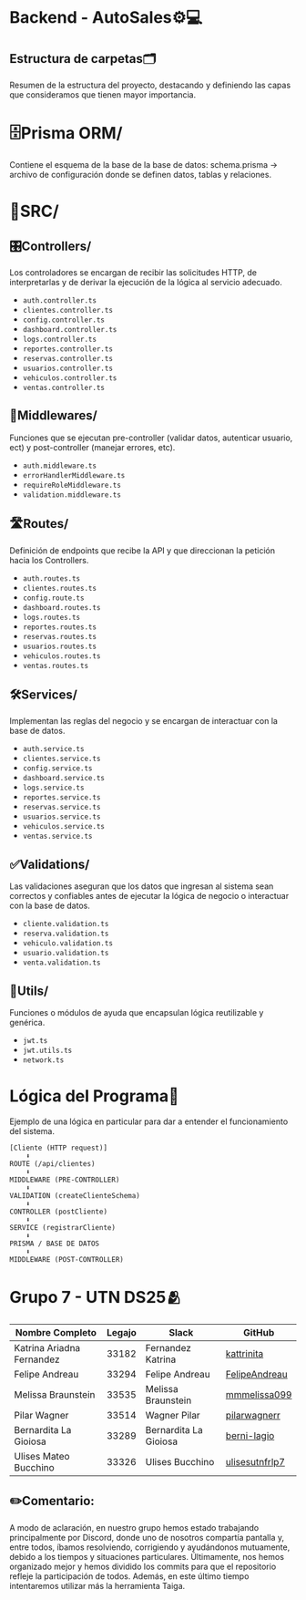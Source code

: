# Backend - AutoSales⚙️💻

## Estructura de carpetas🗂️
Resumen de la estructura del proyecto, destacando y definiendo las capas que consideramos que tienen mayor importancia.

# 🗄️Prisma ORM/
Contiene el esquema de la base de la base de datos:
schema.prisma → archivo de configuración donde se definen datos, tablas  y relaciones.

# 📂SRC/ 

## 🎛️Controllers/
Los controladores se encargan de recibir las solicitudes HTTP, de interpretarlas y de derivar la ejecución de la lógica al servicio adecuado.

- `auth.controller.ts`
- `clientes.controller.ts`
- `config.controller.ts`
- `dashboard.controller.ts`
- `logs.controller.ts`
- `reportes.controller.ts`
- `reservas.controller.ts`
- `usuarios.controller.ts`
- `vehiculos.controller.ts`
- `ventas.controller.ts`

## 🔐Middlewares/
Funciones que se ejecutan pre-controller (validar datos, autenticar usuario, ect) y post-controller (manejar errores, etc).

- `auth.middleware.ts`
- `errorHandlerMiddleware.ts`
- `requireRoleMiddleware.ts`
- `validation.middleware.ts`
	
## 🛣️Routes/
Definición de endpoints que recibe la API y que direccionan la petición hacia los Controllers.

- `auth.routes.ts`
- `clientes.routes.ts`
- `config.route.ts`
- `dashboard.routes.ts`
- `logs.routes.ts`
- `reportes.routes.ts`
- `reservas.routes.ts`
- `usuarios.routes.ts`
- `vehiculos.routes.ts`
- `ventas.routes.ts`


## 🛠️Services/
Implementan las reglas del negocio y se encargan de interactuar con la base de datos.

- `auth.service.ts`
- `clientes.service.ts`
- `config.service.ts`
- `dashboard.service.ts`
- `logs.service.ts`
- `reportes.service.ts`
- `reservas.service.ts`
- `usuarios.service.ts`
- `vehiculos.service.ts`
- `ventas.service.ts`

## ✅Validations/
Las validaciones aseguran que los datos que ingresan al sistema sean correctos y confiables antes de ejecutar la lógica de negocio o interactuar con la base de datos. 

- `cliente.validation.ts`
- `reserva.validation.ts`
- `vehiculo.validation.ts`
- `usuario.validation.ts`
- `venta.validation.ts`


## 🧰Utils/
Funciones o módulos de ayuda que encapsulan lógica reutilizable y genérica.

- `jwt.ts`
- `jwt.utils.ts`
- `network.ts`


# Lógica del Programa🧠
Ejemplo de una lógica en particular para dar a entender el funcionamiento del sistema.

```text
[Cliente (HTTP request)]
    ⬇️
ROUTE (/api/clientes)
    ⬇️
MIDDLEWARE (PRE-CONTROLLER)
    ⬇️
VALIDATION (createClienteSchema)
    ⬇️
CONTROLLER (postCliente)
    ⬇️
SERVICE (registrarCliente)
    ⬇️
PRISMA / BASE DE DATOS
    ⬇️
MIDDLEWARE (POST-CONTROLLER)
```
# Grupo 7 - UTN DS25🫂

| Nombre Completo | Legajo | Slack | GitHub |
|----------------|---------|-------|--------|
| Katrina Ariadna Fernandez | 33182 | Fernandez Katrina | [kattrinita](https://github.com/kattrinita) |
| Felipe Andreau | 33294 | Felipe Andreau | [FelipeAndreau](https://github.com/FelipeAndreau) |
| Melissa Braunstein | 33535 | Melissa Braunstein | [mmmelissa099](https://github.com/mmmelissa099) |
| Pilar Wagner | 33514 | Wagner Pilar | [pilarwagnerr](https://github.com/pilarwagnerr) |
| Bernardita La Gioiosa | 33289 | Bernardita La Gioiosa | [berni-lagio](https://github.com/berni-lagio) |
| Ulises Mateo Bucchino | 33326 | Ulises Bucchino | [ulisesutnfrlp7](https://github.com/ulisesutnfrlp7) |


## ✏️Comentario: 
A modo de aclaración, en nuestro grupo hemos estado trabajando principalmente por Discord, donde uno de nosotros compartía pantalla y, entre todos, íbamos resolviendo, corrigiendo y ayudándonos mutuamente, debido a los tiempos y situaciones particulares. Últimamente, nos hemos organizado mejor y hemos dividido los commits para que el repositorio refleje la participación de todos. Además, en este último tiempo intentaremos utilizar más la herramienta Taiga.
